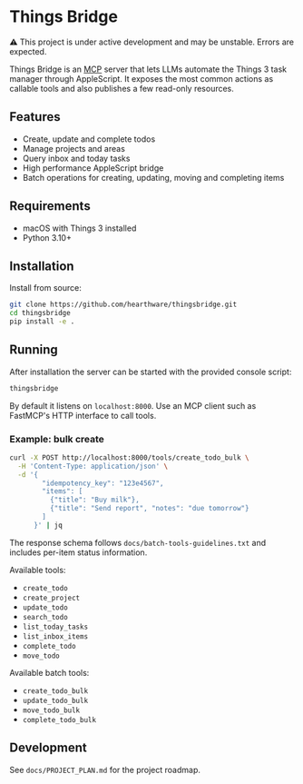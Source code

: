 # Things Bridge

⚠️ This project is under active development and may be unstable. Errors are expected.

Things Bridge is an [MCP](https://github.com/hearthware/fastmcp) server that lets LLMs automate the Things 3 task manager through AppleScript. It exposes the most common actions as callable tools and also publishes a few read-only resources.

## Features

- Create, update and complete todos
- Manage projects and areas
- Query inbox and today tasks
- High performance AppleScript bridge
- Batch operations for creating, updating, moving and completing items

## Requirements

- macOS with Things 3 installed
- Python 3.10+

## Installation

Install from source:

```bash
git clone https://github.com/hearthware/thingsbridge.git
cd thingsbridge
pip install -e .
```

## Running

After installation the server can be started with the provided console script:

```bash
thingsbridge
```

By default it listens on `localhost:8000`. Use an MCP client such as FastMCP's HTTP interface to call tools.

### Example: bulk create

```bash
curl -X POST http://localhost:8000/tools/create_todo_bulk \
  -H 'Content-Type: application/json' \
  -d '{
        "idempotency_key": "123e4567",
        "items": [
          {"title": "Buy milk"},
          {"title": "Send report", "notes": "due tomorrow"}
        ]
      }' | jq
```


The response schema follows `docs/batch-tools-guidelines.txt` and includes per-item status information.

Available tools:
* `create_todo`
* `create_project`
* `update_todo`
* `search_todo`
* `list_today_tasks`
* `list_inbox_items`
* `complete_todo`
* `move_todo`

Available batch tools:
* `create_todo_bulk`
* `update_todo_bulk`
* `move_todo_bulk`
* `complete_todo_bulk`

## Development

See `docs/PROJECT_PLAN.md` for the project roadmap.
